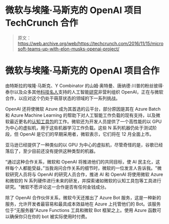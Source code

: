 # 微软与埃隆·马斯克的 OpenAI 项目 TechCrunch 合作

> 原文：<https://web.archive.org/web/https://techcrunch.com/2016/11/15/microsoft-teams-up-with-elon-musks-openai-project/>

# 微软与埃隆·马斯克的 OpenAI 项目合作

由特斯拉的埃隆·马斯克、Y Combinator 的山姆·奥特曼、唐纳德·川普的粉丝彼得·泰尔以及众多其他[科技名人](https://web.archive.org/web/20230127082417/https://openai.com/blog/introducing-openai/)支持的人工智能[研究](https://web.archive.org/web/20230127082417/https://openai.com/about/)非营利组织 OpenAI，正在与微软合作，以应对这个仍处于萌芽状态的领域的下一系列挑战。

OpenAI 还将使微软 Azure 成为其首选的云平台，部分原因是其在 Azure Batch 和 Azure Machine Learning 的帮助下对人工智能工作负载的现有支持，以及微软最近更名的[认知工具包](https://web.archive.org/web/20230127082417/http://blogs.microsoft.com/next/2016/10/25/microsoft-releases-beta-microsoft-cognitive-toolkit-deep-learning-advances/)的工作。微软还为开发人员提供了一个高性能的以 GPU 为中心的虚拟机，用于这些机器学习工作负载。这些 N 系列机器仍处于测试阶段，但 OpenAI 是它们的早期采用者，微软表示，它们将在 12 月全面上市。

亚马逊已经提供了一种类似的以 GPU 为中心的虚拟机，尽管奇怪的是，谷歌已经落后了，至少目前还没有提供这种类型的机器。

“通过这种合作关系，微软和 OpenAI 将推进他们的共同目标，使 AI 民主化，这样每个人都能受益，”当我询问合作关系的细节时，微软的一位发言人告诉我。"微软研究人员将与 OpenAI 的研究人员合作，推进 AI 和 OpenAI 将使用微软 Azure 和微软的 N 系列硬件进行未来的研发，并探索诸如微软的认知工具包等工具进行研究。"微软不愿评论这一合作是否有任何金钱成分。

除了 OpenAI 合作伙伴关系，微软今天还推出了 Azure Bot 服务，这是一种新的服务，允许开发者最容易和最具成本效益地在 Azure 上托管他们的 Bot。该服务位于“无服务器”Azure Functions 工具和微软 Bot 框架之上。使用 Azure 函数可以确保你只在你的 bot 被实际使用时付费。